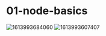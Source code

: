 # 01-node-basics

![1613993684060](https://user-images.githubusercontent.com/64223907/108704135-3db50000-7514-11eb-8e34-3445acf74b49.jpg)
![1613993607407](https://user-images.githubusercontent.com/64223907/108704210-5cb39200-7514-11eb-8ed7-e4c1d546119b.jpg)
